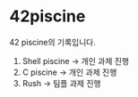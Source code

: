 # 42piscine
42 piscine의 기록입니다.

1. Shell piscine -> 개인 과제 진행
2. C piscine     -> 개인 과제 진행
3. Rush          -> 팀플 과제 진행
